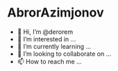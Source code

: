 # AbrorAzimjonov
- 👋 Hi, I’m @derorem
- 👀 I’m interested in ...
- 🌱 I’m currently learning ...
- 💞️ I’m looking to collaborate on ...
- 📫 How to reach me ...

<!---
derorem/derorem is a ✨ special ✨ repository because its `README.md` (this file) appears on your GitHub profile.
You can click the Preview link to take a look at your changes.
--->
